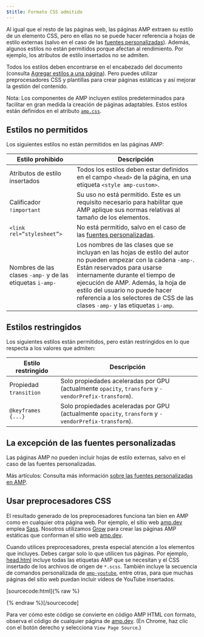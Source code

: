 ```yaml
---
$title: Formato CSS admitido
---
```


Al igual que el resto de las páginas web, las páginas AMP extraen su estilo de un elemento CSS, pero en ellas no se puede hacer referencia a hojas de estilo externas (salvo en el caso de las [fuentes personalizadas](#the-custom-fonts-exception)). Además, algunos estilos no están permitidos porque afectan al rendimiento. Por ejemplo, los atributos de estilo insertados no se admiten.

Todos los estilos deben encontrarse en el encabezado del documento (consulta [Agregar estilos a una página](index.md#add-styles-to-a-page)). Pero puedes utilizar preprocesadores CSS y plantillas para crear páginas estáticas y así mejorar la gestión del contenido.

Nota: Los componentes de AMP incluyen estilos predeterminados para facilitar en gran medida la creación de páginas adaptables. Estos estilos están definidos en el atributo [`amp.css`](https://github.com/ampproject/amphtml/blob/master/css/amp.css).

## Estilos no permitidos

Los siguientes estilos no están permitidos en las páginas AMP:

<table>
  <thead>
    <tr>
      <th class="col-thirty" data-th="Banned style">Estilo prohibido</th>
      <th data-th="Description">Descripción</th>
    </tr>
  </thead>
  <tbody>
    <tr>
      <td data-th="Banned style">Atributos de estilo insertados</td>
      <td data-th="Description"> Todos los estilos deben estar definidos en el campo <code>&lt;head&gt;</code> de la página, en una etiqueta <code>&lt;style amp-custom&gt;</code>.</td>
    </tr>
    <tr>
      <td data-th="Banned style">Calificador <code>!important</code>  &nbsp;</td>
      <td data-th="Description">Su uso no está permitido. Este es un requisito necesario para habilitar que AMP aplique sus normas relativas al tamaño de los elementos.</td>
    </tr>
    <tr>
      <td data-th="Banned style"><code>&lt;link rel=”stylesheet”&gt;</code></td>
      <td data-th="Description"> No está permitido, salvo en el caso de las <a href="#the-custom-fonts-exception">fuentes personalizadas</a>.</td>
    </tr>
    <tr>
      <td data-th="Banned style">Nombres de las clases <code>-amp-</code>  y de las etiquetas <code>i-amp-</code> &nbsp;</td>
      <td data-th="Description"> Los nombres de las clases que se incluyan en las hojas de estilo del autor no pueden empezar con la cadena <code>-amp-</code>. Están reservados para usarse internamente durante el tiempo de ejecución de AMP. Además, la hoja de estilo del usuario no puede hacer referencia a los selectores de CSS de las clases <code>-amp-</code> y las etiquetas <code>i-amp</code>.</td>
    </tr>
  </tbody>
</table>

## Estilos restringidos

Los siguientes estilos están permitidos, pero están restringidos en lo que respecta a los valores que admiten:

<table>
  <thead>
    <tr>
      <th class="col-thirty" data-th="Banned style">Estilo restringido</th>
      <th data-th="Description">Descripción</th>
    </tr>
  </thead>
  <tbody>
    <tr>
      <td data-th="Restricted style">Propiedad <code>transition</code> &nbsp;</td>
      <td data-th="Description"> Solo propiedades aceleradas por GPU (actualmente <code>opacity</code>, <code>transform</code> y <code>-vendorPrefix-transform</code>).</td>
    </tr>
    <tr>
      <td data-th="Restricted style"><code>@keyframes {...}</code></td>
      <td data-th="Description"> Solo propiedades aceleradas por GPU (actualmente <code>opacity</code>, <code>transform</code> y <code>-vendorPrefix-transform</code>).</td>
    </tr>
  </tbody>
</table>

## La excepción de las fuentes personalizadas <a name="the-custom-fonts-exception"></a>

Las páginas AMP no pueden incluir hojas de estilo externas, salvo en el caso de las fuentes personalizadas.

Más artículos: Consulta más información [sobre las fuentes personalizadas en AMP](custom_fonts.md).

## Usar preprocesadores CSS <a name="using-css-preprocessors"></a>

El resultado generado de los preprocesadores funciona tan bien en AMP como en cualquier otra página web. Por ejemplo, el sitio web [amp.dev](https://amp.dev/)
emplea [Sass](http://sass-lang.com/). Nosotros utilizamos [Grow](http://grow.io/) para crear las páginas AMP estáticas que conforman el sitio web [amp.dev](https://amp.dev/).

Cuando utilices preprocesadores, presta especial atención a los elementos que incluyes. Debes cargar solo lo que utilicen tus páginas. Por ejemplo, [head.html](https://github.com/ampproject/docs/blob/master/views/partials/head.html)
incluye todas las etiquetas AMP que se necesitan y el CSS insertado de los archivos de origen de `*.scss`. También incluye la secuencia de comandos personalizada de [`amp-youtube`](../../../../documentation/components/reference/amp-youtube.md), entre otras, para que muchas páginas del sitio web puedan incluir vídeos de YouTube insertados.

[sourcecode:html]{% raw %}

<head>
  <meta charset="utf-8">
  <meta name="viewport" content="width=device-width,minimum-scale=1,initial-scale=1">
  <meta content="IE=Edge" http-equiv="X-UA-Compatible">
  <meta property="og:description" content="{% if doc.description %}{{doc.description}} – {% endif %}AMP Project">
  <meta name="description" content="{% if doc.description %}{{doc.description}} – {% endif %}AMP Project">

  <title>El proyecto AMP</title>
  <link rel="icon" href="/static/img/amp_favicon.png">
  <link rel="canonical" href="{{doc.url}}">
  <link href="https://fonts.googleapis.com/css?family=Roboto:200,300,400,500,700" rel="stylesheet">
  <style amp-custom>
  {% include "/assets/css/main.min.css" %}
  </style>

  <style amp-boilerplate>body{-webkit-animation:-amp-start 8s steps(1,end) 0s 1 normal both;-moz-animation:-amp-start 8s steps(1,end) 0s 1 normal both;-ms-animation:-amp-start 8s steps(1,end) 0s 1 normal both;animation:-amp-start 8s steps(1,end) 0s 1 normal both}@-webkit-keyframes -amp-start{from{visibility:hidden}to{visibility:visible}}@-moz-keyframes -amp-start{from{visibility:hidden}to{visibility:visible}}@-ms-keyframes -amp-start{from{visibility:hidden}to{visibility:visible}}@-o-keyframes -amp-start{from{visibility:hidden}to{visibility:visible}}@keyframes -amp-start{from{visibility:hidden}to{visibility:visible}}</style><noscript><style amp-boilerplate>body{-webkit-animation:none;-moz-animation:none;-ms-animation:none;animation:none}</style></noscript>
  <script async src="https://cdn.ampproject.org/v0.js"></script>
  <script async custom-element="amp-carousel" src="https://cdn.ampproject.org/v0/amp-carousel-0.1.js"></script>
  <script async custom-element="amp-analytics" src="https://cdn.ampproject.org/v0/amp-analytics-0.1.js"></script>
  <script async custom-element="amp-lightbox" src="https://cdn.ampproject.org/v0/amp-lightbox-0.1.js"></script>
  <script async custom-element="amp-youtube" src="https://cdn.ampproject.org/v0/amp-youtube-0.1.js"></script>
  <script async custom-element="amp-sidebar" src="https://cdn.ampproject.org/v0/amp-sidebar-0.1.js"></script>
  <script async custom-element="amp-iframe" src="https://cdn.ampproject.org/v0/amp-iframe-0.1.js"></script>
</head>
{% endraw %}[/sourcecode]

Para ver cómo este código se convierte en código AMP HTML con formato, observa el código de cualquier página de [amp.dev](https://amp.dev/). (En Chrome, haz clic con el botón derecho y selecciona `View Page Source`.)
